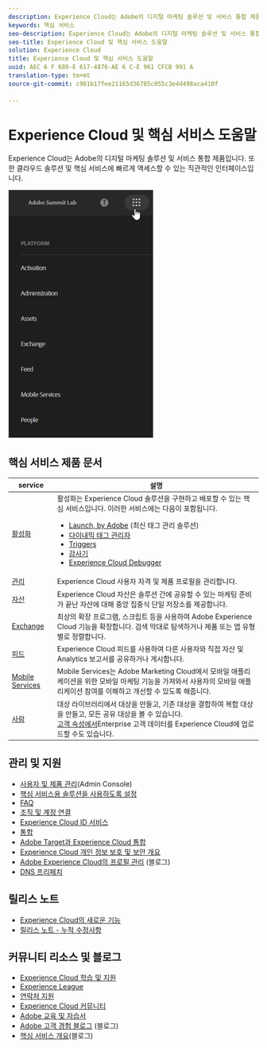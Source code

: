 ```yaml
---
description: Experience Cloud는 Adobe의 디지털 마케팅 솔루션 및 서비스 통합 제품입니다. 또한 클라우드 솔루션 및 핵심 서비스에 빠르게 액세스할 수 있는 직관적인 인터페이스입니다.
keywords: 핵심 서비스
seo-description: Experience Cloud는 Adobe의 디지털 마케팅 솔루션 및 서비스 통합 제품입니다. 또한 클라우드 솔루션 및 핵심 서비스에 빠르게 액세스할 수 있는 직관적인 인터페이스입니다.
seo-title: Experience Cloud 및 핵심 서비스 도움말
solution: Experience Cloud
title: Experience Cloud 및 핵심 서비스 도움말
uuid: AEC 6 F 689-E 617-4876-AE 6 C-E 961 CFCB 991 A
translation-type: tm+mt
source-git-commit: c901b17fee21165d36785c055c3e4d498aca410f

---
```



# Experience Cloud 및 핵심 서비스 도움말

Experience Cloud는 Adobe의 디지털 마케팅 솔루션 및 서비스 통합 제품입니다. 또한 클라우드 솔루션 및 핵심 서비스에 빠르게 액세스할 수 있는 직관적인 인터페이스입니다.

![](assets/experience-cloud-core-services.png)

## 핵심 서비스 제품 문서

| service | 설명 |
|--- |--- |
| [활성화](activation/activation.md) | 활성화는 Experience Cloud 솔루션을 구현하고 배포할 수 있는 핵심 서비스입니다. 이러한 서비스에는 다음이 포함됩니다.<ul><li>[Launch, by Adobe](https://docs.adobelaunch.com/) (최신 태그 관리 솔루션)</li><li>[다이내믹 태그 관리자](https://marketing.adobe.com/resources/help/en_US/dtm/)</li><li>[Triggers](activation/triggers.md)</li><li>[감사기](https://marketing.adobe.com/resources/help/en_US/auditor/)</li><li>[Experience Cloud Debugger](https://marketing.adobe.com/resources/help/en_US/experience-cloud-debugger/)</li></ul> |
| [관리](admin-getting-started/admin-getting-started.md) | Experience Cloud 사용자 자격 및 제품 프로필을 관리합니다. |
| [자산](experience-cloud-assets/experience-cloud-assets.md) | Experience Cloud 자산은 솔루션 간에 공유할 수 있는 마케팅 준비가 끝난 자산에 대해 중앙 집중식 단일 저장소를 제공합니다. |
| [Exchange](https://experiencecloud.adobeexchange.com/) | 최상의 확장 프로그램, 스크립트 등을 사용하여 Adobe Experience Cloud 기능을 확장합니다. 검색 막대로 탐색하거나 제품 또는 앱 유형별로 정렬합니다. |
| [피드](feed.md) | Experience Cloud 피드를 사용하여 다른 사용자와 직접 자산 및 Analytics 보고서를 공유하거나 게시합니다. |
| [Mobile Services](https://marketing.adobe.com/resources/help/en_US/mobile/) | Mobile Services는 Adobe Marketing Cloud에서 모바일 애플리케이션을 위한 모바일 마케팅 기능을 가져와서 사용자의 모바일 애플리케이션 참여를 이해하고 개선할 수 있도록 해줍니다. |
| [사람](audience-library/audience-library.md) | 대상 라이브러리에서 대상을 만들고, 기존 대상을 결합하여 복합 대상을 만들고, 모든 공유 대상을 볼 수 있습니다.<br>[고객 속성에서](attributes/attributes.md)Enterprise 고객 데이터를 Experience Cloud에 업로드할 수도 있습니다. |

## 관리 및 지원

* [사용자 및 제품 관리](admin-getting-started/admin-getting-started.md)(Admin Console)
* [핵심 서비스용 솔루션을 사용하도록 설정](core-services/core-services.md)
* [FAQ](admin-getting-started/admin-getting-started.md)
* [조직 및 계정 연결](admin-getting-started/organizations.md)
* [Experience Cloud ID 서비스](https://marketing.adobe.com/resources/help/en_US/mcvid/)
* [통합](marketing-cloud-integrations.md)
* [Adobe Target과 Experience Cloud 통합](https://marketing.adobe.com/resources/help/en_US/target/a4t/c_integrating_target_with_mac.html)
* [Experience Cloud 개인 정보 보호 및 보안 개요](assets/Adobe-Marketing-Cloud-Privacy-and-Security-Overview.pdf)
* [Adobe Experience Cloud의 프로필 관리](https://theblog.adobe.com/profile-management-adobe-marketing-cloud-comes-together/) (블로그)
* [DNS 프리페치](admin-getting-started/admin-getting-started.md#concept_6BC8C6856E3644F8956D7AD0A96383B7)

## 릴리스 노트

* [Experience Cloud의 새로운 기능](marketing-cloud-interface/marketing-cloud-interface.md#concept_9A4370BD59744928BDC9F87E978798B3)
* [릴리스 노트 - 누적 수정사항](marketing-cloud-interface/release-notes.md#concept_F5C9FF69A5B44395BB5FA0552F4E9175)

## 커뮤니티 리소스 및 블로그

* [Experience Cloud 학습 및 지원](https://helpx.adobe.com/support/experience-cloud.html)
* [Experience League](https://landing.adobe.com/experience-league/)
* [연락처 지원](https://helpx.adobe.com/contact/enterprise-support.ec.html)
* [Experience Cloud 커뮤니티](https://forums.adobe.com/community/experience-cloud)
* [Adobe 교육 및 자습서](https://helpx.adobe.com/learning.html?promoid=KAUDK)
* [Adobe 고객 경험 블로그](https://theblog.adobe.com/customer-experience/) (블로그)
* [핵심 서비스 개요](https://theblog.adobe.com/part-2-capturing-leveraging-consumer-behavior-adobe-marketing-cloud/)(블로그)
